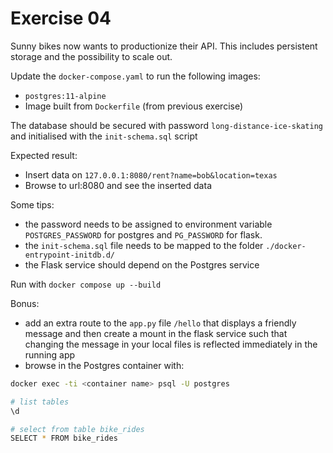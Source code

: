 # Exercise 04

Sunny bikes now wants to productionize their API. 
This includes persistent storage and the possibility to scale out.

Update the `docker-compose.yaml` to run the following images: 
- `postgres:11-alpine`
- Image built from `Dockerfile` (from previous exercise)

The database should be secured with password `long-distance-ice-skating` and initialised with the `init-schema.sql` script

Expected result:
- Insert data on `127.0.0.1:8080/rent?name=bob&location=texas`
- Browse to url:8080 and see the inserted data


Some tips:
- the password needs to be assigned to environment variable `POSTGRES_PASSWORD` for postgres and `PG_PASSWORD` for flask.
- the `init-schema.sql` file needs to be mapped to the folder `./docker-entrypoint-initdb.d/`
- the Flask service should depend on the Postgres service

Run with `docker compose up --build`

Bonus:
- add an extra route to the `app.py` file `/hello` that displays a friendly message and then create a mount in the flask service such that changing the message in your local files is reflected immediately in the running app
- browse in the Postgres container with:
```bash
docker exec -ti <container name> psql -U postgres

# list tables
\d

# select from table bike_rides
SELECT * FROM bike_rides
```